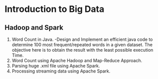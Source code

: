 # Introduction to Big Data
## Hadoop and Spark

1. Word Count in Java.
-Design and Implement an efficient java code to determine 100 most frequent/repeated words in a given dataset. The objective here is to obtain the result with the least possible execution Time.
2. Word Count using Apache Hadoop and Map-Reduce Approach.
3. Parsing huge .xml file using Apache Spark.
4. Processing streaming data using Apache Spark.

